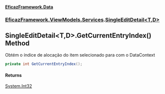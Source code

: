#### [EficazFramework.Data](EficazFrameworkData.md 'EficazFramework Data')
### [EficazFramework.ViewModels.Services](EficazFrameworkData.md#EficazFramework_ViewModels_Services 'EficazFramework.ViewModels.Services').[SingleEditDetail&lt;T,D&gt;](SingleEditDetail_T_D_.md 'EficazFramework.ViewModels.Services.SingleEditDetail&lt;T,D&gt;')
## SingleEditDetail&lt;T,D&gt;.GetCurrentEntryIndex() Method
Obtém o índice de alocação do item selecionado para com o DataContext  
```csharp
private int GetCurrentEntryIndex();
```
#### Returns
[System.Int32](https://docs.microsoft.com/en-us/dotnet/api/System.Int32 'System.Int32')  

